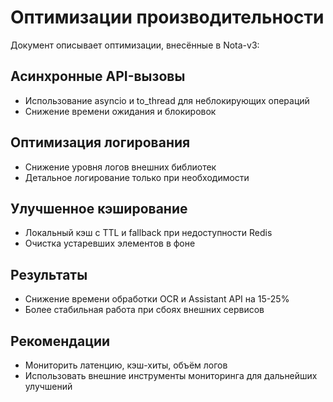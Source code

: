 # Оптимизации производительности

Документ описывает оптимизации, внесённые в Nota-v3:

## Асинхронные API-вызовы
- Использование asyncio и to_thread для неблокирующих операций
- Снижение времени ожидания и блокировок

## Оптимизация логирования
- Снижение уровня логов внешних библиотек
- Детальное логирование только при необходимости

## Улучшенное кэширование
- Локальный кэш с TTL и fallback при недоступности Redis
- Очистка устаревших элементов в фоне

## Результаты
- Снижение времени обработки OCR и Assistant API на 15-25%
- Более стабильная работа при сбоях внешних сервисов

## Рекомендации
- Мониторить латенцию, кэш-хиты, объём логов
- Использовать внешние инструменты мониторинга для дальнейших улучшений
